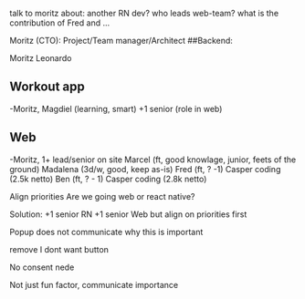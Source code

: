 talk to moritz about:
another RN dev? 
who leads web-team?
what is the contribution of Fred and ...


Moritz (CTO): Project/Team manager/Architect
##Backend: 

Moritz
Leonardo

## Workout app
-Moritz, 
Magdiel (learning, smart) 
+1 senior (role in web)  

## Web
-Moritz, 
1+ lead/senior on site 
Marcel (ft, good knowlage, junior, feets of the ground) 
Madalena (3d/w, good, keep as-is)
Fred (ft, ? -1) Casper coding (2.5k netto) 
Ben (ft, ? - 1) Casper coding (2.8k netto)

Align priorities
Are we going web or react native?

Solution:
+1 senior RN
+1 senior Web
but align on priorities first



Popup does not communicate why this is important


remove I dont want button


No consent nede


Not just fun factor, communicate importance
